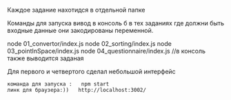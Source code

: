  
Каждое задание нахотидся в отдельной папке


Команды для запуска вивод в консоль б в тех заданиях где должни быть входные данные
       они закодированы переменной.

  node 01_convertor/index.js
  node 02_sorting/index.js
  node 03_pointInSpace/index.js
  node 04_questionnaire/index.js    //в консоль также выводится заданая 

 Для первого и четвертого сделал небольшой интерфейс

    команда для запуска :   npm start  
    линк для браузера:))   http://localhost:3002/
 
